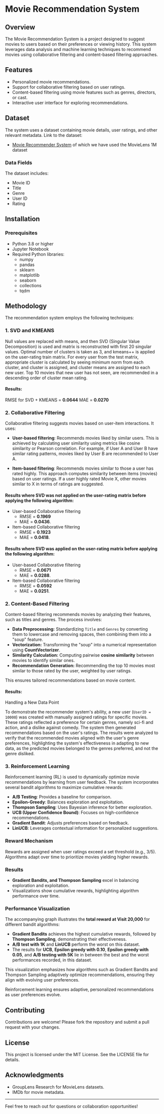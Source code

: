 # Movie Recommendation System

## Overview
The Movie Recommendation System is a project designed to suggest movies to users based on their preferences or viewing history. This system leverages data analysis and machine learning techniques to recommend movies using collaborative filtering and content-based filtering approaches.

## Features
- Personalized movie recommendations.
- Support for collaborative filtering based on user ratings.
- Content-based filtering using movie features such as genres, directors, or cast.
- Interactive user interface for exploring recommendations.

## Dataset
The system uses a dataset containing movie details, user ratings, and other relevant metadata. Link to the dataset:
- [Movie Recommender System](https://grouplens.org/datasets/movielens/) of which we have used the MovieLens 1M dataset

### Data Fields
The dataset includes:
- Movie ID
- Title
- Genre
- User ID
- Rating

## Installation
### Prerequisites
- Python 3.8 or higher
- Jupyter Notebook
- Required Python libraries:
  - numpy
  - pandas
  - sklearn
  - matplotlib
  - seaborn
  - collections
  - tqdm

## Methodology
The recommendation system employs the following techniques:

### 1. SVD and KMEANS
Null values are replaced with means, and then SVD (Singular Value Decomposition) is used and matrix is reconstructed with first 20 singular values.
Optimal number of clusters is taken as 3, and kmeans++ is applied on the user-rating train matrix.
For every user from the test matrix, appropriate cluster is calculated by seeing minimum norm from each cluster, and cluster is assigned, and cluster means are assigned to each new user.
Top 10 movies that new user has not seen, are recommended in a descending order of cluster mean rating.

#### Results:
RMSE for SVD + KMEANS = **0.0644**
MAE = **0.0270**

### 2. Collaborative Filtering
Collaborative filtering suggests movies based on user-item interactions. It uses:
- **User-based filtering**: Recommends movies liked by similar users. This is achieved by calculating user similarity using metrics like cosine similarity or Pearson correlation. For example, if User A and User B have similar rating patterns, movies liked by User B are recommended to User A.

- **Item-based filtering**: Recommends movies similar to those a user has rated highly. This approach computes similarity between items (movies) based on user ratings. If a user highly rated Movie X, other movies similar to X in terms of ratings are suggested.

#### Results where SVD was not applied on the user-rating matrix before applying the following algorithm:
- User-based Collaborative filtering
  - RMSE = **0.1969**
  - MAE = **0.0436**.
- Item-based Collaborative filtering
  - RMSE = **0.1923**
  - MAE = **0.0418**.


#### Results where SVD was applied on the user-rating matrix before applying the following algorithm:
- User-based Collaborative filtering
  - RMSE = **0.0671**
  - MAE = **0.0288**.
- Item-based Collaborative filtering
  - RMSE = **0.0592**
  - MAE = **0.0251**.
  

### 2. Content-Based Filtering

Content-based filtering recommends movies by analyzing their features, such as titles and genres. The process involves:  
- **Data Preprocessing:** Standardizing `Title` and `Genres` by converting them to lowercase and removing spaces, then combining them into a "soup" feature.  
- **Vectorization:** Transforming the "soup" into a numerical representation using **CountVectorizer**.  
- **Similarity Calculation:** Computing pairwise **cosine similarity** between movies to identify similar ones.  
- **Recommendation Generation:** Recommending the top 10 movies most similar to those rated by the user, weighted by user ratings.  

This ensures tailored recommendations based on movie content.

#### Results:
 Handling a New Data Point

To demonstrate the recommender system's ability, a new user (`UserID = 10000`) was created with manually assigned ratings for specific movies. These ratings reflected a preference for certain genres, namely sci-fi and action, and a dislike against comedy. The system then generated recommendations based on the user's ratings. The results were analyzed to verify that the recommended movies aligned with the user's genre preferences, highlighting the system's effectiveness in adapting to new data, as the predicted movies belonged to the genres preferred, and not the genre disliked.


### 3. Reinforcement Learning

Reinforcement learning (RL) is used to dynamically optimize movie recommendations by learning from user feedback. The system incorporates several bandit algorithms to maximize cumulative rewards:

- **A/B Testing**: Provides a baseline for comparison.
- **Epsilon-Greedy**: Balances exploration and exploitation.
- **Thompson Sampling**: Uses Bayesian inference for better exploration.
- **UCB (Upper Confidence Bound)**: Focuses on high-confidence recommendations.
- **Gradient Bandit**: Adjusts preferences based on feedback.
- **LinUCB**: Leverages contextual information for personalized suggestions.

### Reward Mechanism
Rewards are assigned when user ratings exceed a set threshold (e.g., 3/5). Algorithms adapt over time to prioritize movies yielding higher rewards.

### Results
- **Gradient Bandits, and Thompson Sampling** excel in balancing exploration and exploitation.
- Visualizations show cumulative rewards, highlighting algorithm performance over time.

### Performance Visualization
The accompanying graph illustrates the **total reward at Visit 20,000** for different bandit algorithms:

- **Gradient Bandits** achieves the highest cumulative rewards, followed by **Thompson Sampling**, demonstrating their effectiveness.
- **A/B test with 1K** and **LinUCB** perform the worst on this dataset.
- The results for **UCB**, **Epsilon greedy with 0.10**, **Epsilon greedy with 0.05**, and **A/B testing with 5K** lie in between the best and the worst performances recorded, in this dataset.

This visualization emphasizes how algorithms such as Gradient Bandits and Thompson Sampling adaptively optimize recommendations, ensuring they align with evolving user preferences.

Reinforcement learning ensures adaptive, personalized recommendations as user preferences evolve.


## Contributing
Contributions are welcome! Please fork the repository and submit a pull request with your changes.

## License
This project is licensed under the MIT License. See the LICENSE file for details.

## Acknowledgments
- GroupLens Research for MovieLens datasets.
- IMDb for movie metadata.

---
Feel free to reach out for questions or collaboration opportunities!

